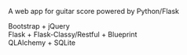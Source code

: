 A web app for guitar score powered by Python/Flask


Bootstrap + jQuery<br />
Flask + Flask-Classy/Restful + Blueprint<br />
QLAlchemy + SQLite<br />
